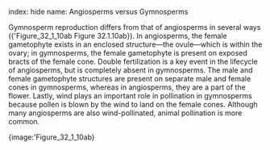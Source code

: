index: hide
name: Angiosperms versus Gymnosperms

Gymnosperm reproduction differs from that of angiosperms in several ways ({'Figure_32_1_10ab Figure 32.1.10ab}). In angiosperms, the female gametophyte exists in an enclosed structure—the ovule—which is within the ovary; in gymnosperms, the female gametophyte is present on exposed bracts of the female cone. Double fertilization is a key event in the lifecycle of angiosperms, but is completely absent in gymnosperms. The male and female gametophyte structures are present on separate male and female cones in gymnosperms, whereas in angiosperms, they are a part of the flower. Lastly, wind plays an important role in pollination in gymnosperms because pollen is blown by the wind to land on the female cones. Although many angiosperms are also wind-pollinated, animal pollination is more common.


{image:'Figure_32_1_10ab}
        
